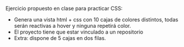 Ejercicio propuesto en clase para practicar CSS:

- Genera una vista html + css con 10 cajas de colores distintos, todas serán reactivas a hover y ninguna repetirá color.
- El proyecto tiene que estar vinculado a un repositorio
- Extra: dispone de 5 cajas en dos filas.
